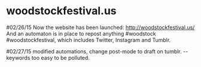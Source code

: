 # woodstockfestival.us
#02/26/15
Now the website has been launched: http://woodstockfestival.us/
And an automaton is in place to repost anything #woodstock #woodstockfestival, which includes Twitter, Instagram and Tumblr.  

#02/27/15
modified automations, change post-mode to draft on tumblr.  -- keywords too easy to be polluted.


